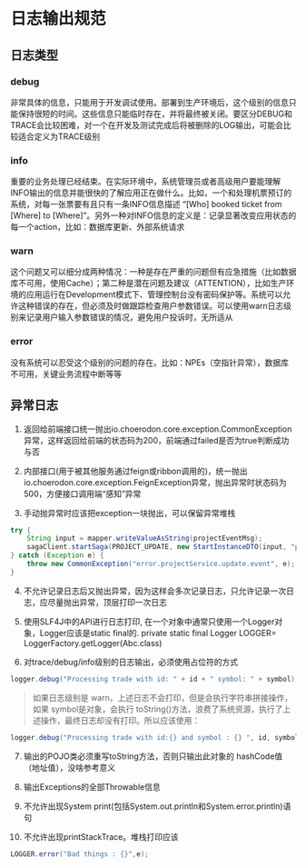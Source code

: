 # 日志输出规范

## 日志类型

### debug
非常具体的信息，只能用于开发调试使用。部署到生产环境后，这个级别的信息只能保持很短的时间。这些信息只能临时存在，并将最终被关闭。要区分DEBUG和TRACE会比较困难，对一个在开发及测试完成后将被删除的LOG输出，可能会比较适合定义为TRACE级别

### info
重要的业务处理已经结束。在实际环境中，系统管理员或者高级用户要能理解INFO输出的信息并能很快的了解应用正在做什么。比如，一个和处理机票预订的系统，对每一张票要有且只有一条INFO信息描述 “[Who] booked ticket from [Where] to [Where]”。另外一种对INFO信息的定义是：记录显著改变应用状态的每一个action，比如：数据库更新、外部系统请求

### warn
这个问题又可以细分成两种情况：一种是存在严重的问题但有应急措施（比如数据库不可用，使用Cache）；第二种是潜在问题及建议（ATTENTION），比如生产环境的应用运行在Development模式下、管理控制台没有密码保护等。系统可以允许这种错误的存在，但必须及时做跟踪检查用户参数错误。可以使用warn日志级别来记录用户输入参数错误的情况，避免用户投诉时，无所适从

### error
没有系统可以忍受这个级别的问题的存在。比如：NPEs（空指针异常），数据库不可用，关键业务流程中断等等

## 异常日志
1. 返回给前端接口统一抛出io.choerodon.core.exception.CommonException异常，这样返回给前端的状态码为200，前端通过failed是否为true判断成功与否

2. 内部接口(用于被其他服务通过feign或ribbon调用的)，统一抛出io.choerodon.core.exception.FeignException异常，抛出异常时状态码为500，方便接口调用端“感知”异常

3. 手动抛异常时应该把exception一块抛出，可以保留异常堆栈
```java
try {
    String input = mapper.writeValueAsString(projectEventMsg);
    sagaClient.startSaga(PROJECT_UPDATE, new StartInstanceDTO(input, "project", "" + projectDO.getId()));
} catch (Exception e) {
    throw new CommonException("error.projectService.update.event", e);
}
```
4. 不允许记录日志后又抛出异常，因为这样会多次记录日志，只允许记录一次日志，应尽量抛出异常，顶层打印一次日志

5. 使用SLF4J中的API进行日志打印, 在一个对象中通常只使用一个Logger对象，Logger应该是static final的.    private static final Logger LOGGER= LoggerFactory.getLogger(Abc.class)

6. 对trace/debug/info级别的日志输出，必须使用占位符的方式
```java
logger.debug("Processing trade with id: " + id + " symbol: " + symbol);
```
> 如果日志级别是 warn，上述日志不会打印，但是会执行字符串拼接操作，如果 symbol是对象，会执行 toString()方法，浪费了系统资源，执行了上述操作，最终日志却没有打印。所以应该使用：
```java
logger.debug("Processing trade with id:{} and symbol : {} ", id, symbol);  
```
7. 输出的POJO类必须重写toString方法，否则只输出此对象的 hashCode值（地址值），没啥参考意义

8. 输出Exceptions的全部Throwable信息

9. 不允许出现System print(包括System.out.println和System.error.println)语句

10. 不允许出现printStackTrace。堆栈打印应该
```java
LOGGER.error("Bad things : {}",e); 
```